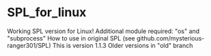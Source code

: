 # SPL_for_linux
Working SPL version for Linux! Additional module required: "os" and "subprocess"
How to use in original SPL (see github.com/mysterious-ranger301/SPL)
This is version 1.1.3
Older versions in "old" branch

